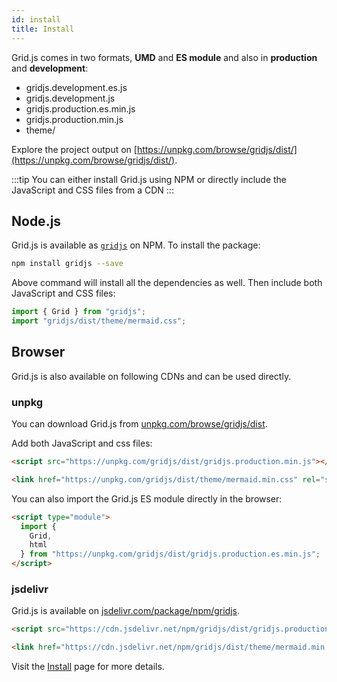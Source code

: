 ```yaml
---
id: install
title: Install
---
```


Grid.js comes in two formats, **UMD** and **ES module** and also in **production** and **development**:

 - gridjs.development.es.js
 - gridjs.development.js
 - gridjs.production.es.min.js
 - gridjs.production.min.js
 - theme/

Explore the project output on [https://unpkg.com/browse/gridjs/dist/](https://unpkg.com/browse/gridjs/dist/).

:::tip
You can either install Grid.js using NPM or directly include the JavaScript and CSS files from a CDN
:::

## Node.js

Grid.js is available as [`gridjs`](https://www.npmjs.com/package/gridjs) on NPM. To install the package:

```bash
npm install gridjs --save
```

Above command will install all the dependencies as well. Then include both JavaScript and CSS files:

```js
import { Grid } from "gridjs";
import "gridjs/dist/theme/mermaid.css";
```

## Browser

Grid.js is also available on following CDNs and can be used directly.

### unpkg

You can download Grid.js from [unpkg.com/browse/gridjs/dist](https://unpkg.com/browse/gridjs/dist/).

Add both JavaScript and css files:

```html title="gridjs.production.min.js"
<script src="https://unpkg.com/gridjs/dist/gridjs.production.min.js"></script>
```

```html title="theme/mermaid.min.css"
<link href="https://unpkg.com/gridjs/dist/theme/mermaid.min.css" rel="stylesheet" />
```

You can also import the Grid.js ES module directly in the browser:

```html
<script type="module">
  import {
    Grid,
    html
  } from "https://unpkg.com/gridjs/dist/gridjs.production.es.min.js";
</script>
```

### jsdelivr

Grid.js is available on [jsdelivr.com/package/npm/gridjs](https://www.jsdelivr.com/package/npm/gridjs).

```html title="gridjs.production.min.js"
<script src="https://cdn.jsdelivr.net/npm/gridjs/dist/gridjs.production.min.js"></script>
```

```html title="theme/mermaid.min.css"
<link href="https://cdn.jsdelivr.net/npm/gridjs/dist/theme/mermaid.min.css" rel="stylesheet" />
```

Visit the [Install](./install.md) page for more details.
